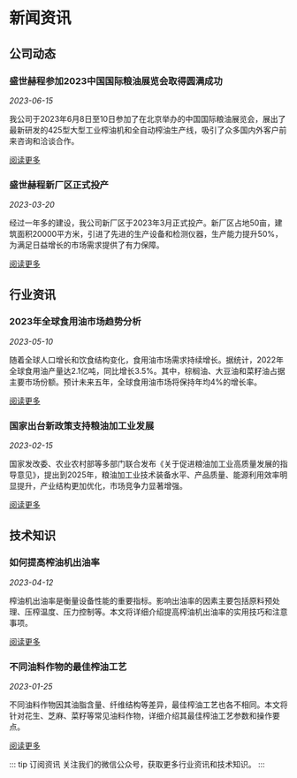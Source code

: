 # 新闻资讯

## 公司动态

### 盛世赫程参加2023中国国际粮油展览会取得圆满成功
*2023-06-15*

我公司于2023年6月8日至10日参加了在北京举办的中国国际粮油展览会，展出了最新研发的425型大型工业榨油机和全自动榨油生产线，吸引了众多国内外客户前来咨询和洽谈合作。

[阅读更多](/zh/news/company/2023-exhibition)

### 盛世赫程新厂区正式投产
*2023-03-20*

经过一年多的建设，我公司新厂区于2023年3月正式投产。新厂区占地50亩，建筑面积20000平方米，引进了先进的生产设备和检测仪器，生产能力提升50%，为满足日益增长的市场需求提供了有力保障。

[阅读更多](/zh/news/company/new-factory)

## 行业资讯

### 2023年全球食用油市场趋势分析
*2023-05-10*

随着全球人口增长和饮食结构变化，食用油市场需求持续增长。据统计，2022年全球食用油产量达2.1亿吨，同比增长3.5%。其中，棕榈油、大豆油和菜籽油占据主要市场份额。预计未来五年，全球食用油市场将保持年均4%的增长率。

[阅读更多](/zh/news/industry/2023-market-trend)

### 国家出台新政策支持粮油加工业发展
*2023-02-15*

国家发改委、农业农村部等多部门联合发布《关于促进粮油加工业高质量发展的指导意见》，提出到2025年，粮油加工业技术装备水平、产品质量、能源利用效率明显提升，产业结构更加优化，市场竞争力显著增强。

[阅读更多](/zh/news/industry/new-policy)

## 技术知识

### 如何提高榨油机出油率
*2023-04-12*

榨油机出油率是衡量设备性能的重要指标。影响出油率的因素主要包括原料预处理、压榨温度、压力控制等。本文将详细介绍提高榨油机出油率的实用技巧和注意事项。

[阅读更多](/zh/news/technology/improve-oil-yield)

### 不同油料作物的最佳榨油工艺
*2023-01-25*

不同油料作物因其油脂含量、纤维结构等差异，最佳榨油工艺也各不相同。本文将针对花生、芝麻、菜籽等常见油料作物，详细介绍其最佳榨油工艺参数和操作要点。

[阅读更多](/zh/news/technology/oil-crops-process)

::: tip 订阅资讯
关注我们的微信公众号，获取更多行业资讯和技术知识。
:::